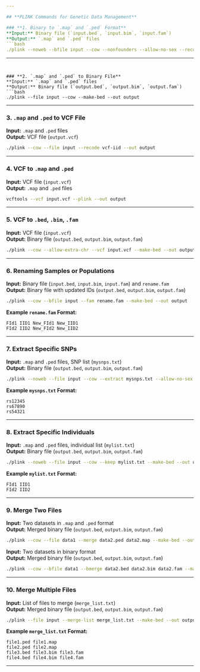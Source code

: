 ```yaml
---

## **PLINK Commands for Genetic Data Management**

### **1. Binary to `.map` and `.ped` Format**
**Input:** Binary file (`input.bed`, `input.bim`, `input.fam`)  
**Output:** `.map` and `.ped` files  
```bash
./plink --noweb --bfile input --cow --nonfounders --allow-no-sex --recode --out output
```

---
```


### **2. `.map` and `.ped` to Binary File**
**Input:** `.map` and `.ped` files  
**Output:** Binary file (`output.bed`, `output.bim`, `output.fam`)  
```bash
./plink --file input --cow --make-bed --out output
```

---

### **3. `.map` and `.ped` to VCF File**
**Input:** `.map` and `.ped` files  
**Output:** VCF file (`output.vcf`)  
```bash
./plink --cow --file input --recode vcf-iid --out output
```

---

### **4. VCF to `.map` and `.ped`**
**Input:** VCF file (`input.vcf`)  
**Output:** `.map` and `.ped` files  
```bash
vcftools --vcf input.vcf --plink --out output
```

---

### **5. VCF to `.bed`, `.bim`, `.fam`**
**Input:** VCF file (`input.vcf`)  
**Output:** Binary file (`output.bed`, `output.bim`, `output.fam`)  
```bash
./plink --cow --allow-extra-chr --vcf input.vcf --make-bed --out output
```

---

### **6. Renaming Samples or Populations**
**Input:** Binary file (`input.bed`, `input.bim`, `input.fam`) and `rename.fam`  
**Output:** Binary file with updated IDs (`output.bed`, `output.bim`, `output.fam`)  
```bash
./plink --cow --bfile input --fam rename.fam --make-bed --out output
```

**Example `rename.fam` Format:**  
```plaintext
FId1 IID1 New_FId1 New_IID1
FId2 IID2 New_FId2 New_IID2
```

---

### **7. Extract Specific SNPs**
**Input:** `.map` and `.ped` files, SNP list (`mysnps.txt`)  
**Output:** Binary file (`output.bed`, `output.bim`, `output.fam`)  
```bash
./plink --noweb --file input --cow --extract mysnps.txt --allow-no-sex --make-bed --out output
```

**Example `mysnps.txt` Format:**  
```plaintext
rs12345
rs67890
rs54321
```

---

### **8. Extract Specific Individuals**
**Input:** `.map` and `.ped` files, individual list (`mylist.txt`)  
**Output:** Binary file (`output.bed`, `output.bim`, `output.fam`)  
```bash
./plink --noweb --file input --cow --keep mylist.txt --make-bed --out output
```

**Example `mylist.txt` Format:**  
```plaintext
FId1 IID1
FId2 IID2
```

---

### **9. Merge Two Files**
**Input:** Two datasets in `.map` and `.ped` format  
**Output:** Merged binary file (`output.bed`, `output.bim`, `output.fam`)  
```bash
./plink --cow --file data1 --merge data2.ped data2.map --make-bed --out output
```

**Input:** Two datasets in binary format  
**Output:** Merged binary file (`output.bed`, `output.bim`, `output.fam`)  
```bash
./plink --cow --bfile data1 --bmerge data2.bed data2.bim data2.fam --make-bed --out output
```

---

### **10. Merge Multiple Files**
**Input:** List of files to merge (`merge_list.txt`)  
**Output:** Merged binary file (`output.bed`, `output.bim`, `output.fam`)  
```bash
./plink --file input --merge-list merge_list.txt --make-bed --out output
```

**Example `merge_list.txt` Format:**  
```plaintext
file1.ped file1.map
file2.ped file2.map
file3.bed file3.bim file3.fam
file4.bed file4.bim file4.fam
```

---
```
